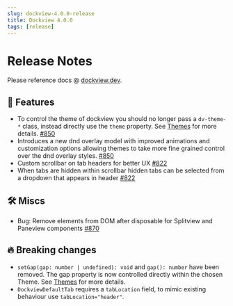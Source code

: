 ```yaml
---
slug: dockview-4.0.0-release
title: Dockview 4.0.0
tags: [release]
---
```


# Release Notes

Please reference docs @ [dockview.dev](https://dockview.dev).

## 🚀 Features
- To control the theme of dockview you should no longer pass a `dv-theme-*` class, instead directly use the `theme` property. See [Themes](https://dockview.dev/demo) for more details. [#850](https://github.com/mathuo/dockview/pull/850)
- Introduces a new dnd overlay model with improved animations and customization options allowing themes to take more fine grained control over the dnd overlay styles. [#850](https://github.com/mathuo/dockview/pull/850)
- Custom scrollbar on tab headers for better UX [#822](https://github.com/mathuo/dockview/pull/822)
- When tabs are hidden within scrollbar hidden tabs can be selected from a dropdown that appears in header [#822](https://github.com/mathuo/dockview/pull/822)

## 🛠 Miscs

- Bug: Remove elements from DOM after disposable for Splitview and Paneview components [#870](https://github.com/mathuo/dockview/pull/870)

## 🔥 Breaking changes

- `setGap(gap: number | undefined): void` and `gap(): number` have been removed. The gap property is now controlled directly within the chosen Theme. See [Themes](https://dockview.dev)  for more details.
- `DockviewDefaultTab` requires a `tabLocation` field, to mimic existing behaviour use `tabLocation="header"`.
